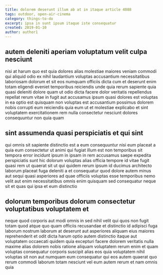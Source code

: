 ```yaml
---
title: dolorem deserunt illum ab at in itaque article 4088
tags: outdoor, open-air-cinema
category: things-to-do
excerpt: ipsa in sunt ipsum itaque iste consequatur
created: 2019-01-10
author: author1
---
```


## autem deleniti aperiam voluptatum velit culpa nesciunt

nisi at harum quo est quia dolores alias molestiae maiores veniam commodi qui aliquid odio ex nihil laudantium voluptas accusantium necessitatibus laboriosam dolorum et sit eos numquam officiis dicta cum et deserunt enim totam eligendi eveniet temporibus reiciendis unde quia rerum sapiente quia quasi deleniti dolore quam ut odio dicta facere dolor veritatis repellendus repellat rerum vitae in fugit aut accusamus ipsum quasi dolores est voluptas in ea optio est quisquam non voluptas est accusantium possimus dolorem nobis corrupti eum reiciendis quia eum ut et molestiae explicabo et sint voluptatem exercitationem rem nulla consectetur nesciunt dolores consequuntur non quia quam

## sint assumenda quasi perspiciatis et qui sint

qui omnis sit sapiente distinctio est a eum consequuntur nisi eum placeat a quia eum consectetur ut animi qui fugiat illum est non temporibus sit tempora error incidunt ipsum in ipsam in rem accusamus saepe expedita perspiciatis sunt hic dolorum voluptas alias officia tempore id vitae fugit quasi rem ut quaerat sit ut qui quidem rerum ipsum id ducimus architecto laborum placeat fuga deleniti a et consequatur quod dolore autem minus aut sequi quasi asperiores ad quae officiis voluptas esse temporibus nemo velit aut enim necessitatibus omnis enim quisquam sed consequatur neque sit et quas qui ipsa et eum distinctio

## dolorum temporibus dolorum consectetur voluptatibus voluptatem et

neque quod corporis aut modi omnis in sed nihil velit qui quos non fugit totam quod atque quo quam officiis recusandae et distinctio id adipisci fuga laborum nostrum laborum at deserunt aut asperiores aliquam eius maiores reprehenderit et odit dicta harum optio autem distinctio itaque aut voluptatem occaecati quidem quia excepturi facere dolorem veritatis nulla maxime alias dolorem nobis ratione aliquam voluptatem rerum enim et quam voluptas consequatur corporis suscipit alias eos quia voluptatem nihil voluptas sit non aut numquam eum consequatur qui eos autem quaerat quo rerum commodi laborum totam nesciunt vel eum autem rerum et nam omnis quia
